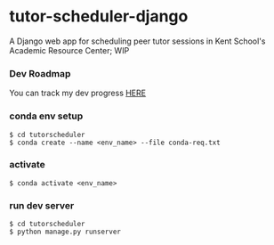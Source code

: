# tutor-scheduler-django
A Django web app for scheduling peer tutor sessions in Kent School's Academic Resource Center; WIP

### Dev Roadmap
You can track my dev progress [HERE](https://tylertaewook.notion.site/9e2a8e4711124483ab5d502b6a5d5880?v=e15a4d94a56640069d47edbe33319070) 


### conda env setup

```
$ cd tutorscheduler
$ conda create --name <env_name> --file conda-req.txt
```

### activate

`$ conda activate <env_name>`

### run dev server
```
$ cd tutorscheduler
$ python manage.py runserver  
```
